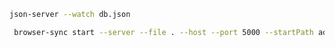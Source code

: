 
```sh
json-server --watch db.json
```
````sh 
 browser-sync start --server --file . --host --port 5000 --startPath admin/telas/lista_cliente.html
````

